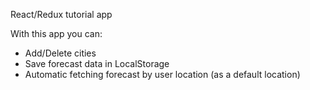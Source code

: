 React/Redux tutorial app 

 With this app you can:

  * Add/Delete cities
  * Save forecast data in LocalStorage
  * Automatic fetching forecast by user location (as a default location)